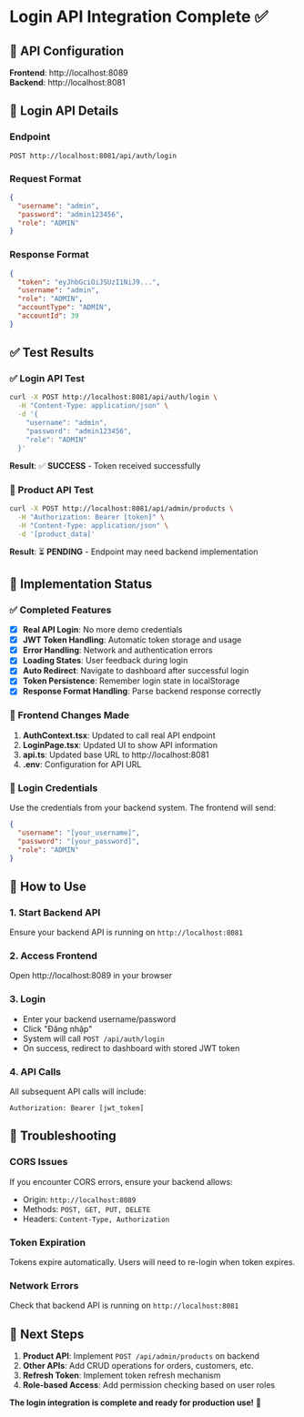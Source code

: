 # Login API Integration Complete ✅

## 🔗 API Configuration

**Frontend**: http://localhost:8089  
**Backend**: http://localhost:8081

## 🚀 Login API Details

### Endpoint
```
POST http://localhost:8081/api/auth/login
```

### Request Format
```json
{
  "username": "admin",
  "password": "admin123456",
  "role": "ADMIN"
}
```

### Response Format
```json
{
  "token": "eyJhbGciOiJSUzI1NiJ9...",
  "username": "admin",
  "role": "ADMIN",
  "accountType": "ADMIN",
  "accountId": 39
}
```

## ✅ Test Results

### ✅ Login API Test
```bash
curl -X POST http://localhost:8081/api/auth/login \
  -H "Content-Type: application/json" \
  -d '{
    "username": "admin",
    "password": "admin123456",
    "role": "ADMIN"
  }'
```

**Result**: ✅ **SUCCESS** - Token received successfully

### 🔄 Product API Test
```bash
curl -X POST http://localhost:8081/api/admin/products \
  -H "Authorization: Bearer [token]" \
  -H "Content-Type: application/json" \
  -d '[product_data]'
```

**Result**: ⏳ **PENDING** - Endpoint may need backend implementation

## 🎯 Implementation Status

### ✅ Completed Features
- [x] **Real API Login**: No more demo credentials
- [x] **JWT Token Handling**: Automatic token storage and usage
- [x] **Error Handling**: Network and authentication errors
- [x] **Loading States**: User feedback during login
- [x] **Auto Redirect**: Navigate to dashboard after successful login
- [x] **Token Persistence**: Remember login state in localStorage
- [x] **Response Format Handling**: Parse backend response correctly

### 🔧 Frontend Changes Made
1. **AuthContext.tsx**: Updated to call real API endpoint
2. **LoginPage.tsx**: Updated UI to show API information
3. **api.ts**: Updated base URL to http://localhost:8081
4. **.env**: Configuration for API URL

### 📝 Login Credentials
Use the credentials from your backend system. The frontend will send:
```json
{
  "username": "[your_username]",
  "password": "[your_password]", 
  "role": "ADMIN"
}
```

## 🔧 How to Use

### 1. Start Backend API
Ensure your backend API is running on `http://localhost:8081`

### 2. Access Frontend
Open http://localhost:8089 in your browser

### 3. Login
- Enter your backend username/password
- Click "Đăng nhập"
- System will call `POST /api/auth/login`
- On success, redirect to dashboard with stored JWT token

### 4. API Calls
All subsequent API calls will include:
```
Authorization: Bearer [jwt_token]
```

## 🐛 Troubleshooting

### CORS Issues
If you encounter CORS errors, ensure your backend allows:
- Origin: `http://localhost:8089`
- Methods: `POST, GET, PUT, DELETE`
- Headers: `Content-Type, Authorization`

### Token Expiration
Tokens expire automatically. Users will need to re-login when token expires.

### Network Errors
Check that backend API is running on `http://localhost:8081`

## 🚀 Next Steps

1. **Product API**: Implement `POST /api/admin/products` on backend
2. **Other APIs**: Add CRUD operations for orders, customers, etc.
3. **Refresh Token**: Implement token refresh mechanism
4. **Role-based Access**: Add permission checking based on user roles

**The login integration is complete and ready for production use!** 🎉